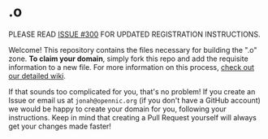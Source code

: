 # .o

PLEASE READ [ISSUE #300](https://github.com/moderntld/.o/issues/300) FOR UPDATED REGISTRATION INSTRUCTIONS.

Welcome! This repository contains the files necessary for building the ".o" zone. **To claim your domain**, simply fork this repo and add the requisite information to a new file. For more information on this process, [check out our detailed wiki](https://github.com/moderntld/.o/wiki).

If that sounds too complicated for you, that's no problem! If you create an Issue or email us at `jonah@opennic.org` (if you don't have a GitHub account) we would be happy to create your domain for you, following your instructions. Keep in mind that creating a Pull Request yourself will always get your changes made faster!
